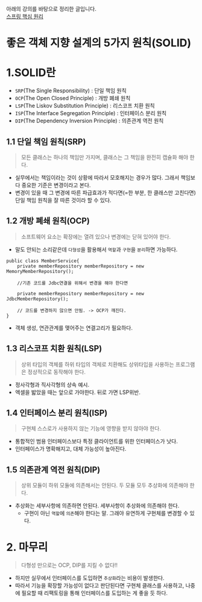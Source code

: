 아래의 강의를 바탕으로 정리한 글입니다.<br/>
[스프링 핵심 원리](https://www.inflearn.com/course/스프링-핵심-원리-기본편)<br/>

# 좋은 객체 지향 설계의 5가지 원칙(SOLID)

# 1.SOLID란
- `SRP`(The Single Responsibility) : 단일 책임 원칙
- `OCP`(The Open Closed Principle) : 개방 폐쇄 원칙
- `LSP`(The Liskov Substitution Principle) : 리스코프 치환 원칙
- `ISP`(The Interface Segregation Principle) : 인터페이스 분리 원칙
- `DIP`(The Dependency Inversion Principle) : 의존관계 역전 원칙

## 1.1 단일 책임 원칙(SRP)
>모든 클래스는 하나의 책임만 가지며, 클래스는 그 책임을 완전히 캡슐화 해야 한다.
- 실무에서는 책임이라는 것이 상황에 따라서 모호해지는 경우가 많다. 그래서 책임보다 중요한 기준은 변경이라고 본다.
- 변경이 있을 때 그 변경에 따른 파급효과가 적다면(=한 부분, 한 클래스만 고친다면) 단일 책임 원칙을 잘 따른 것이라 할 수 있다.

## 1.2 개방 폐쇄 원칙(OCP)
> 소프트웨어 요소는 확장에는 열려 있으나 변경에는 닫혀 있어야 한다.
- 말도 안되는 소리같은데 `다형성`을 활용해서 `역할`과 `구현`을 `분리`하면 가능하다.

```
public class MemberService{
    private memberRepository memberRepository = new MemoryMemberRepository();

    //기존 코드를 Jdbc연결을 위해서 변경을 해야 한다면

    private memberRepository memberRepository = new JdbcMemberRepository();

    // 코드를 변경하지 않으면 안됨. -> OCP가 깨진다.
}
```

- 객체 생성, 연관관계를 맺어주는 연결고리가 필요하다.

## 1.3 리스코프 치환 원칙(LSP)
> 상위 타입의 객체를 하위 타입의 객체로 치환해도 상위타입을 사용하는 프로그램은 정상적으로 동작해야 한다.
- 정사각형과 직사각형의 상속 예시.
- 엑셀을 밟았을 때는 앞으로 가야한다. 뒤로 가면 LSP위반.

## 1.4 인터페이스 분리 원칙(ISP)
>   구현체 스스로가 사용하지 않는 기능에 영향을 받지 않아야 한다.
- 통합적인 범용 인터페이스보다 특정 클라이언트를 위한 인터페이스가 낫다.
- 인터페이스가 명확해지고, 대체 가능성이 높아진다.

## 1.5 의존관계 역전 원칙(DIP)
>   상위 모듈이 하위 모듈에 의존해서는 안된다. 두 모듈 모두 추상화에 의존해야 한다.
-   추상화는 세부사항에 의존하면 안된다. 세부사항이 추상화에 의존해야 한다.
    -   구현이 아닌 `역할`에 `의존`해야 한다는 말. 그래야 유연하게 구현체를 변경할 수 있다.

# 2. 마무리
> 다형성 만으로는 OCP, DIP를 지킬 수 없다!!
- 하지만 실무에서 인터페이스를 도입하면 `추상화`라는 비용이 발생한다.
- 따라서 기능을 확장할 가능성이 없다고 판단된다면 구현체 클래스를 사용하고, 나중에 필요할 때 리팩토링을 통해 인터페이스를 도입하는 게 좋을 듯 하다.
